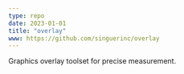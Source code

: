 ```yaml
---
type: repo
date: 2023-01-01
title: "overlay"
www: https://github.com/singuerinc/overlay
---
```


Graphics overlay toolset for precise measurement.
